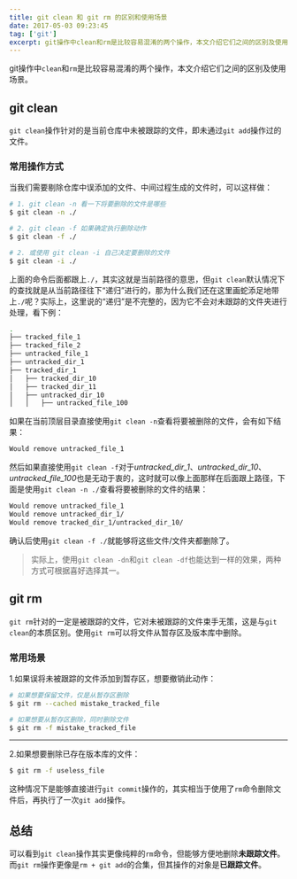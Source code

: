 ```yaml
---
title: git clean 和 git rm 的区别和使用场景
date: 2017-05-03 09:23:45
tag: ['git']
excerpt: git操作中clean和rm是比较容易混淆的两个操作，本文介绍它们之间的区别及使用场景。
---
```


git操作中`clean`和`rm`是比较容易混淆的两个操作，本文介绍它们之间的区别及使用场景。

## git clean

`git clean`操作针对的是当前仓库中未被跟踪的文件，即未通过`git add`操作过的文件。

### 常用操作方式

当我们需要剔除仓库中误添加的文件、中间过程生成的文件时，可以这样做：

```bash
# 1. git clean -n 看一下将要删除的文件是哪些
$ git clean -n ./

# 2. git clean -f 如果确定执行删除动作
$ git clean -f ./

# 2. 或使用 git clean -i 自己决定要删除的文件
$ git clean -i ./
```

上面的命令后面都跟上`./`，其实这就是当前路径的意思，但`git clean`默认情况下的查找就是从当前路径往下“递归”进行的，那为什么我们还在这里画蛇添足地带上`./`呢？实际上，这里说的“递归”是不完整的，因为它不会对未跟踪的文件夹进行处理，看下例：

```bash
.
├── tracked_file_1
├── tracked_file_2
├── untracked_file_1
├── untracked_dir_1
├── tracked_dir_1
│   ├── tracked_dir_10
│   ├── tracked_dir_11
│   ├── untracked_dir_10
│   │   ├── untracked_file_100
```

如果在当前顶层目录直接使用`git clean -n`查看将要被删除的文件，会有如下结果：

```bash
Would remove untracked_file_1
```

然后如果直接使用`git clean -f`对于*untracked_dir_1*、*untracked_dir_10*、*untracked_file_100*也是无动于衷的，这时就可以像上面那样在后面跟上路径，下面是使用`git clean -n ./`查看将要被删除的文件的结果：

```bash
Would remove untracked_file_1
Would remove untracked_dir_1/
Would remove tracked_dir_1/untracked_dir_10/
```

确认后使用`git clean -f ./`就能够将这些文件/文件夹都删除了。

> 实际上，使用`git clean -dn`和`git clean -df`也能达到一样的效果，两种方式可根据喜好选择其一。

## git rm

`git rm`针对的一定是被跟踪的文件，它对未被跟踪的文件束手无策，这是与`git clean`的本质区别。使用`git rm`可以将文件从暂存区及版本库中删除。

### 常用场景

1.如果误将未被跟踪的文件添加到暂存区，想要撤销此动作：

```bash
# 如果想要保留文件，仅是从暂存区删除
$ git rm --cached mistake_tracked_file

# 如果想要从暂存区删除，同时删除文件
$ git rm -f mistake_tracked_file
```

***

2.如果想要删除已存在版本库的文件：

```bash
$ git rm -f useless_file
```

这种情况下是能够直接进行`git commit`操作的，其实相当于使用了`rm`命令删除文件后，再执行了一次`git add`操作。

## 总结

可以看到`git clean`操作其实更像纯粹的`rm`命令，但能够方便地删除**未跟踪文件**。而`git rm`操作更像是`rm + git add`的合集，但其操作的对象是**已跟踪文件**。
